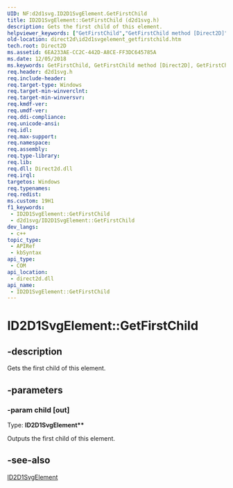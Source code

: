 ```yaml
---
UID: NF:d2d1svg.ID2D1SvgElement.GetFirstChild
title: ID2D1SvgElement::GetFirstChild (d2d1svg.h)
description: Gets the first child of this element.
helpviewer_keywords: ["GetFirstChild","GetFirstChild method [Direct2D]","GetFirstChild method [Direct2D]","ID2D1SvgElement interface","ID2D1SvgElement interface [Direct2D]","GetFirstChild method","ID2D1SvgElement.GetFirstChild","ID2D1SvgElement::GetFirstChild","d2d1svg/ID2D1SvgElement::GetFirstChild","direct2d.id2d1svgelement_getfirstchild"]
old-location: direct2d\id2d1svgelement_getfirstchild.htm
tech.root: Direct2D
ms.assetid: 6EA233AE-CC2C-442D-A8CE-FF3DC645785A
ms.date: 12/05/2018
ms.keywords: GetFirstChild, GetFirstChild method [Direct2D], GetFirstChild method [Direct2D],ID2D1SvgElement interface, ID2D1SvgElement interface [Direct2D],GetFirstChild method, ID2D1SvgElement.GetFirstChild, ID2D1SvgElement::GetFirstChild, d2d1svg/ID2D1SvgElement::GetFirstChild, direct2d.id2d1svgelement_getfirstchild
req.header: d2d1svg.h
req.include-header: 
req.target-type: Windows
req.target-min-winverclnt: 
req.target-min-winversvr: 
req.kmdf-ver: 
req.umdf-ver: 
req.ddi-compliance: 
req.unicode-ansi: 
req.idl: 
req.max-support: 
req.namespace: 
req.assembly: 
req.type-library: 
req.lib: 
req.dll: Direct2d.dll
req.irql: 
targetos: Windows
req.typenames: 
req.redist: 
ms.custom: 19H1
f1_keywords:
 - ID2D1SvgElement::GetFirstChild
 - d2d1svg/ID2D1SvgElement::GetFirstChild
dev_langs:
 - c++
topic_type:
 - APIRef
 - kbSyntax
api_type:
 - COM
api_location:
 - direct2d.dll
api_name:
 - ID2D1SvgElement::GetFirstChild
---
```


# ID2D1SvgElement::GetFirstChild


## -description

Gets the first child of this element.

## -parameters

### -param child [out]

Type: <b>ID2D1SvgElement**</b>

Outputs the first child of this element.

## -see-also

<a href="/windows/desktop/api/d2d1svg/nn-d2d1svg-id2d1svgelement">ID2D1SvgElement</a>

